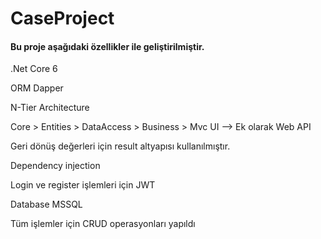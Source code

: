 # CaseProject

<h4>Bu proje aşağıdaki özellikler ile geliştirilmiştir.</h4>

<p>.Net Core 6</p>
<p>ORM Dapper</p>
<p>N-Tier Architecture</p>
<p>Core > Entities > DataAccess > Business > Mvc UI --> Ek olarak Web API</p>
<p>Geri dönüş değerleri için result altyapısı kullanılmıştır.</p>
<p>Dependency injection</p>
<p>Login ve register işlemleri için JWT</p>
<p>Database MSSQL</p>
<p>Tüm işlemler için CRUD operasyonları yapıldı</p>
